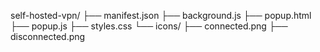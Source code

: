 self-hosted-vpn/
├── manifest.json
├── background.js
├── popup.html
├── popup.js
├── styles.css
└── icons/
    ├── connected.png
    ├── disconnected.png